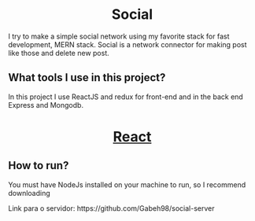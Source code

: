 <h1 align="center">Social</h1>
I try to make a simple social network using my favorite stack for fast development, MERN stack.
Social is a network connector for making post like those and delete new post.
<h2>What tools I use in this project?</h2>
In this project I use ReactJS and redux for front-end and in the back end Express and Mongodb.
<h1 align="center">
    <a href="https://pt-br.reactjs.org/"> React</a>
</h1>
<h2>How to run?</h2>
You must have NodeJs installed on your machine to run, so I recommend downloading 


<p>Link para o servidor: https://github.com/Gabeh98/social-server</p>

